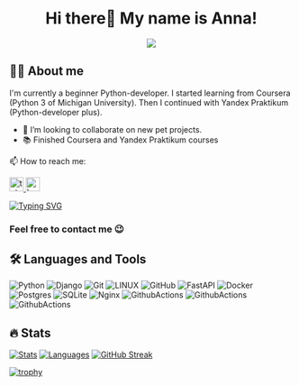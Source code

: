 <h1 align="center">Hi there👋 My name is Anna!</h1>

<div align="center">
  <img src="https://visitor-badge.laobi.icu/badge?page_id=zebrahr.zebrahr&"  />
</div>

## 👩‍💻 About me
I'm currently a beginner Python-developer. I started learning from Coursera (Python 3 of Michigan University). Then I continued with Yandex Praktikum (Python-developer plus). 

- 👯 I’m looking to collaborate on new pet projects.
- 📚 Finished Coursera and Yandex Praktikum courses

📫 How to reach me:

  <a href="https://t.me/zebrahr" target="_blank">
    <img src="https://img.shields.io/static/v1?message=Telegram&logo=telegram&label=&color=2CA5E0&logoColor=white&labelColor=&style=for-the-badge" height="25" alt="telegram logo"  />
  </a>

  <a href="https://career.habr.com/zebrahr" target="_blank">
    <img src="https://img.shields.io/static/v1?message=Habr Career&logo=habr&label=&color=9370DB&logoColor=white&labelColor=&style=for-the-badge" height="25" alt="habr logo"  />
  </a>

[![Typing SVG](https://readme-typing-svg.herokuapp.com?color=%5F9EA0FF&font=Open+Sans&lines=Feel+free+to+contact+me+😉)](https://git.io/typing-svg)
### Feel free to contact me 😉

## 🛠 Languages and Tools

![Python](https://img.shields.io/badge/PYTHON-3776AB.svg?&style=flat&logo=python&logoColor=white)
![Django](https://img.shields.io/badge/DJANGO-1f6e4b.svg?&style=flat&logo=django&logoColor=white)
![Git](https://img.shields.io/badge/GIT-%23F05033.svg?&style=flat&logo=git&logoColor=white)
![LINUX](https://img.shields.io/badge/LINUX-FCC624?style=flat-square&logo=linux&logoColor=black)
![GitHub](https://img.shields.io/badge/GITHUB-%23121011.svg?&style=flat&logo=github&logoColor=white)
![FastAPI](https://img.shields.io/badge/FASTAPI-18897b.svg?&style=flat&logo=fastapi&logoColor=white)
![Docker](https://img.shields.io/badge/DOCKER-2496ED.svg?&style=flat&logo=docker&logoColor=white)
![Postgres](https://img.shields.io/badge/POSTGRESQL-%23316192.svg?&style=flat&logo=postgresql&logoColor=white)
![SQLite](https://img.shields.io/badge/SQLITE-003B57.svg?&style=flat&logo=sqlite&logoColor=white)
![Nginx](https://img.shields.io/badge/NGINX-269539.svg?&style=flat&logo=nginx&logoColor=white)
![GithubActions](https://img.shields.io/badge/GITHUB%20ACTIONS-%23121011.svg?&style=flat&logo=github-actions&logoColor=white)
![GithubActions](https://img.shields.io/badge/POSTMAN-FF8C00.svg?&style=flat&logo=postman&logoColor=white)
![GithubActions](https://img.shields.io/badge/FLASK-ADD8E6.svg?&style=flat&logo=flask&logoColor=white)

## 🔥 Stats

[![Stats](https://github-readme-stats.vercel.app/api?username=zebrahr&show_icons=true&count_private=true&theme=transparent&hide_border=true&hide=issues,contribs&show=prs_merged,reviews&bg_color=00000000)](https://github.com/anuraghazra/github-readme-stats)
[![Languages](https://github-readme-stats.vercel.app/api/top-langs/?username=zebrahr&layout=compact&hide_border=true&theme=transparent&bg_color=00000000&langs_count=6&hide=dockerfile,css,shell,procfile)](https://github.com/anuraghazra/github-readme-stats)
[![GitHub Streak](https://github-readme-streak-stats.herokuapp.com/?user=zebrahr&hide_border=true&theme=transparent)](https://git.io/streak-stats)

[![trophy](https://github-profile-trophy.vercel.app/?username=zebrahr&theme=transparent)](https://github.com/ryo-ma/github-profile-trophy)


